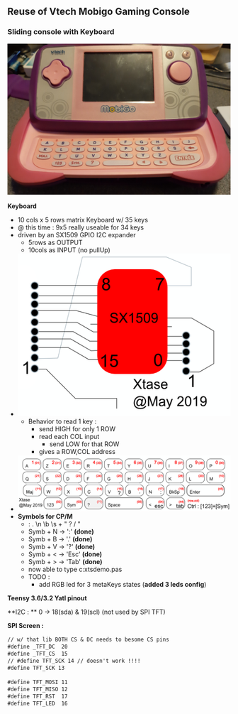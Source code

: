 ## Reuse of Vtech Mobigo Gaming Console

### Sliding console with Keyboard

![Vtech Mobigo 1](./pictures/mobigo_slided_mini.jpg)

**Keyboard**

  - 10 cols x 5 rows matrix Keyboard w/ 35 keys
  - @ this time : 9x5 really useable for 34 keys
  - driven by an SX1509 GPIO I2C expander
    - 5rows as OUTPUT
    - 10cols as INPUT (no pullUp)
- ![Key wiring](./pictures/keywiring.png)
    - Behavior to read 1 key :
      - send HIGH for only 1 ROW
      - read each COL input
        - send LOW for that ROW
      - gives a ROW,COL address
- ![Key mapping](./pictures/keymap.png)
- **Symbols for CP/M**
     - : . \n \b \s + " ? / "
     - Symb + N -> ':' **(done)**
     - Symb + B -> '.' **(done)**
     - Symb + V -> '?' **(done)**
     - Symb + < -> 'Esc' **(done)**
     - Symb + > -> 'Tab' **(done)**
     - now able to type c:xtsdemo.pas
  - TODO : 
    - add RGB led for 3 metaKeys states (**added 3 leds config**)
    







**Teensy 3.6/3.2 Yatl pinout** 

**I2C : ** 0 -> 18(sda) & 19(scl) (not used by SPI TFT)

**SPI Screen :**

    // w/ that lib BOTH CS & DC needs to besome CS pins
    #define _TFT_DC  20
    #define _TFT_CS  15
    // #define TFT_SCK 14 // doesn't work !!!!
    #define TFT_SCK 13
    
    #define TFT_MOSI 11
    #define TFT_MISO 12
    #define TFT_RST  17
    #define TFT_LED  16